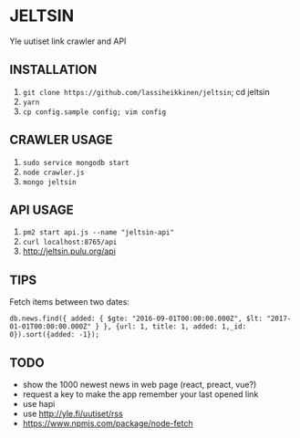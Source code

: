 # JELTSIN

Yle uutiset link crawler and API

## INSTALLATION

1. `git clone https://github.com/lassiheikkinen/jeltsin`; cd jeltsin
1. `yarn`
1. `cp config.sample config; vim config`

## CRAWLER USAGE

1. `sudo service mongodb start`
1. `node crawler.js`
1. `mongo jeltsin`

## API USAGE

1. `pm2 start api.js --name "jeltsin-api"`
1. `curl localhost:8765/api`
1. <http://jeltsin.pulu.org/api>

## TIPS

Fetch items between two dates:

````
db.news.find({ added: { $gte: "2016-09-01T00:00:00.000Z", $lt: "2017-01-01T00:00:00.000Z" } }, {url: 1, title: 1, added: 1,_id: 0}).sort({added: -1});
````

## TODO

* show the 1000 newest news in web page (react, preact, vue?)
* request a key to make the app remember your last opened link
* use hapi
* use <http://yle.fi/uutiset/rss>
* <https://www.npmjs.com/package/node-fetch>

